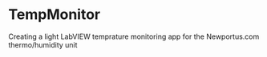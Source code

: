 # TempMonitor
Creating a light LabVIEW temprature monitoring app for the Newportus.com thermo/humidity unit
